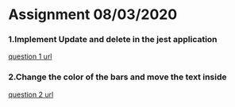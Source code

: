 # Assignment 08/03/2020

### 1.Implement Update and delete in the jest application
[question 1 url](https://github.com/lxw8502/jestDomes)

### 2.Change the color of the bars and move the text inside

[question 2 url](./question2.html)